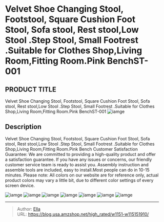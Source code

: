 # Velvet Shoe Changing Stool, Footstool, Square Cushion Foot Stool, Sofa stool, Rest stool,Low Stool .Step Stool, Small Footrest .Suitable for Clothes Shop,Living Room,Fitting Room.Pink BenchST-001


## PRODUCT TITLE 

Velvet Shoe Changing Stool, Footstool, Square Cushion Foot Stool, Sofa stool, Rest stool,Low Stool .Step Stool, Small Footrest .Suitable for Clothes Shop,Living Room,Fitting Room.Pink BenchST-001
![iamge](https://b2bfiles1.gigab2b.cn/image/wkseller/12070/20230406_e60bd55683c82537c8b3ff2b6fb525ba.jpg)

## Description

Velvet Shoe Changing Stool, Footstool, Square Cushion Foot Stool, Sofa stool, Rest stool,Low Stool .Step Stool, Small Footrest .Suitable for Clothes Shop,Living Room,Fitting Room.Pink Bench
Customer Satisfaction Guarantee: We are committed to providing a high-quality product and offer a satisfaction guarantee. If you have any issues or concerns, our friendly customer service team is ready to assist you.
Assembly instruction and assemble tools are included, easy to install.Most people can do in 10-15 minutes.
Please note: All colors on our website are for reference only, actual product colors may vary a little bit, due to different color settings of every screen device.







![iamge](https://b2bfiles1.gigab2b.cn/image/wkseller/12070/20230406_da84d1610095f309dea624a72998d430.jpg)
![iamge](https://b2bfiles1.gigab2b.cn/image/wkseller/12070/20230406_c89946af3e46e38f5e54ad486eb72128.jpg)
![iamge](https://b2bfiles1.gigab2b.cn/image/wkseller/12070/20230406_63c498df13ae8f4a4263f66165e3753a.jpg)
![iamge](https://b2bfiles1.gigab2b.cn/image/wkseller/12070/20230406_c089f3167e3d3fb75705163aa03eb4ac.jpg)
![iamge](https://b2bfiles1.gigab2b.cn/image/wkseller/12070/20221110_31aef92be1561c36d9e8ecf178e3a6f4.jpg)
![iamge](https://b2bfiles1.gigab2b.cn/image/wkseller/12070/20221110_a6a81d81cd559c61eedfc3162c89a115.jpg)
![iamge](https://b2bfiles1.gigab2b.cn/image/wkseller/12070/20230406_87dfb0c53b060fafb77af0f514284384.jpg)


---

> Author: [Ella](https://blog.usa.amzshop.net/)  
> URL: https://blog.usa.amzshop.net/high_rated/w1151-w115151910/  

